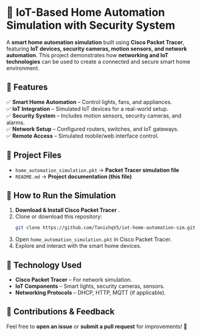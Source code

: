 # 📌 IoT-Based Home Automation Simulation with Security System  

A **smart home automation simulation** built using **Cisco Packet Tracer**, featuring **IoT devices, security cameras, motion sensors, and network automation**. This project demonstrates how **networking and IoT technologies** can be used to create a connected and secure smart home environment.  

## 🔧 Features  
✅ **Smart Home Automation** – Control lights, fans, and appliances.  
✅ **IoT Integration** – Simulated IoT devices for a real-world setup.  
✅ **Security System** – Includes motion sensors, security cameras, and alarms.  
✅ **Network Setup** – Configured routers, switches, and IoT gateways.  
✅ **Remote Access** – Simulated mobile/web interface control.  

## 📁 Project Files  
- `home_automation_simulation.pkt` → **Packet Tracer simulation file**  
- `README.md` → **Project documentation (this file)**  

## 🚀 How to Run the Simulation  
1. **Download & Install Cisco Packet Tracer** .  
2. Clone or download this repository:  
   ```sh
   git clone https://github.com/TanishqV5/iot-home-automation-sim.git
   ```  
3. Open `home_automation_simulation.pkt` in Cisco Packet Tracer.  
4. Explore and interact with the smart home devices.  

## 🏡 Technology Used  
- **Cisco Packet Tracer** – For network simulation.  
- **IoT Components** – Smart lights, security cameras, sensors.  
- **Networking Protocols** – DHCP, HTTP, MQTT (if applicable).    

## 📩 Contributions & Feedback  
Feel free to **open an issue** or **submit a pull request** for improvements! 🚀  
